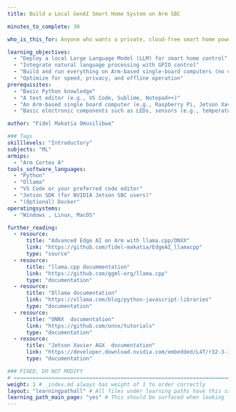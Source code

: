 ```yaml
---
title: Build a Local GenAI Smart Home System on Arm SBC

minutes_to_complete: 30

who_is_this_for: Anyone who wants a private, cloud-free smart home powered by GenAI on Arm

learning_objectives:
  - "Deploy a local Large Language Model (LLM) for smart home control"
  - "Integrate natural language processing with GPIO control"
  - "Build and run everything on Arm-based single-board computers (no cloud required)"
  - "Optimize for speed, privacy, and offline operation"
prerequisites:
  - "Basic Python knowledge"
  - "A text editor (e.g., VS Code, Sublime, Notepad++)"
  - "An Arm-based single board computer (e.g., Raspberry Pi, Jetson Xavier AGX)"
  - "Basic electronic components such as LEDs, sensors (e.g., temperature), and actuators (e.g., relays or DC motors)"

author: "Fidel Makatia Omusilibwa"

### Tags
skilllevels: "Introductory"
subjects: "ML"
armips:
  - "Arm Cortex A"
tools_software_languages:
  - "Python"
  - "Ollama"
  - "VS Code or your preferred code editor"
  - "Jetson SDK (for NVIDIA Jetson SBC users)"
  - "(Optional) Docker"
operatingsystems:
  - "Windows , Linux, MacOS"

further_reading:
  - resource:
      title: "Advanced Edge AI on Arm with llama.cpp/ONXX"
      link: "https://github.com/fidel-makatia/EdgeAI_llamacpp"
      type: "source"
  - resource:
      title: "llama.cpp docummentation"
      link: "https://github.com/ggml-org/llama.cpp"
      type: "documentation"
  - resource:
      title: "Ollama documentation"
      link: "https://ollama.com/blog/python-javascript-libraries"
      type: "documentation"
  - resource:
      title: "ONNX  documentation"
      link: "https://github.com/onnx/tutorials"
      type: "documentation"
  - resource:
      title: "Jetson Xavier AGX  documentation"
      link: "https://developer.download.nvidia.com/embedded/L4T/r32-3-1_Release_v1.0/jetson_agx_xavier_developer_kit_user_guide.pdf?t=eyJscyI6IndlYnNpdGUiLCJsc2QiOiJkZXZlbG9wZXIubnZpZGlhLmNvbS9zZGstbWFuYWdlciJ9"
      type: "documentation"

### FIXED, DO NOT MODIFY
# ================================================================================
weight: 1 # _index.md always has weight of 1 to order correctly
layout: "learningpathall" # All files under learning paths have this same wrapper
learning_path_main_page: "yes" # This should be surfaced when looking for related content. Only set for _index.md of learning path content.
---
```

